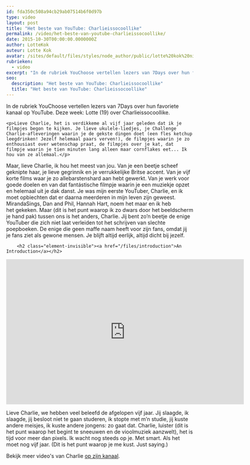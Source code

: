 ```yaml
---
id: fda350c508a94cb29ab07514b6f0d97b
type: video
layout: post
title: "Het beste van YouTube: Charlieissocoollike"
permalink: /video/het-beste-van-youtube-charlieissocoollike/
date: 2015-10-30T00:00:00.0000000Z
author: LotteKok
auteur: Lotte Kok
avatar: /sites/default/files/styles/node_author/public/lotte%20kok%20nieuw.jpg?itok=CLLGSq91
rubrieken:
  - video
excerpt: "In de rubriek YouChoose vertellen lezers van 7Days over hun favoriete kanaal op YouTube. Deze week: Lotte (19) over Charlieissocoollike.  "
seo:
  description: "Het beste van YouTube: Charlieissocoollike"
  title: "Het beste van YouTube: Charlieissocoollike"
---
```

In de rubriek YouChoose vertellen lezers van 7Days over hun favoriete kanaal op YouTube. Deze week: Lotte (19) over Charlieissocoollike.  

    <p>Lieve Charlie, het is verdikkeme al vijf jaar geleden dat ik je filmpjes begon te kijken. Je lieve ukulele-liedjes, je Challenge Charlie-afleveringen waarin je de gekste dingen doet (een fles ketchup leegdrinken! Jezelf helemaal paars verven!), de filmpjes waarin je zo enthousiast over wetenschap praat, de filmpjes over je kat, dat filmpje waarin je tien minuten lang alleen maar cornflakes eet... Ik hou van ze allemaal.</p>
<p>Maar, lieve Charlie, ik hou het meest van jou. Van je een beetje scheef geknipte haar, je lieve gegrinnik en je verrukkelijke Britse accent. Van je vijf korte films waar je zo allebarstenshard aan hebt gewerkt. Van je werk voor goede doelen en van dat fantástische filmpje waarin je een muziekje opzet en helemaal uit je dak danst. Je was mijn eerste YouTuber, Charlie, en ik moet opbiechten dat er daarna meerderen in mijn leven zijn geweest. MirandaSings, Dan and Phil, Hannah Hart, noem het maar en ik heb het gekeken. Maar (dit is het punt waarop ik zo dwars door het beeldscherm je hand pak) tussen ons is het anders, Charlie. Jij bent zo’n beetje de enige YouTuber die zich niet laat verleiden tot het schrijven van slechte poepboeken. De enige die geen maffe naam heeft voor zijn fans, omdat jij je fans ziet als gewone mensen. Je blijft altijd eerlijk, altijd dicht bij jezelf. </p>
<p><div class="media media-element-container media-default"><div id="file-12858" class="file file-video file-video-youtube">

        <h2 class="element-invisible"><a href="/files/introduction">An Introduction</a></h2>
    
  
  <div class="content">
    <div class="media-youtube-video media-element file-default media-youtube-1">
  <iframe class="media-youtube-player" width="640" height="390" title="An Introduction" src="https://www.youtube.com/embed/UqhEtTPo89Y?wmode=opaque&controls=" name="An Introduction" frameborder="0" allowfullscreen="">Video van An Introduction</iframe>
</div>
  </div>

  
</div>
</div>
<p>Lieve Charlie, we hebben veel beleefd de afgelopen vijf jaar. Jij slaagde, ik slaagde, jij besloot niet te gaan studeren, ik stopte met m’n studie, jij kuste andere meisjes, ik kuste andere jongens: zo gaat dat. Charlie, luister (dit is het punt waarop het begint te sneeuwen en de vioolmuziek aanzwelt), het is tijd voor meer dan pixels. Ik wacht nog steeds op je. Met smart. Als het moet nog vijf jaar. (Dit is het punt waarop je me kust. Just saying.)</p>
<p>Bekijk meer video's van Charlie <a href="https://www.youtube.com/user/charlieissocoollike" target="_blank">op zijn kanaal</a>.</p>  
